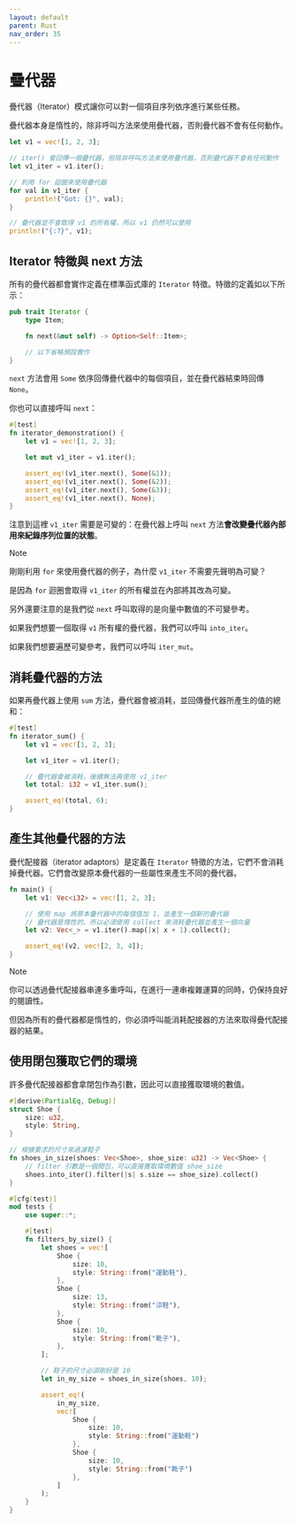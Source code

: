 ```yaml
---
layout: default
parent: Rust
nav_order: 35
---
```


# 疊代器

疊代器（Iterator）模式讓你可以對一個項目序列依序進行某些任務。

疊代器本身是惰性的，除非呼叫方法來使用疊代器，否則疊代器不會有任何動作。

```rust
let v1 = vec![1, 2, 3];

// iter() 會回傳一個疊代器，但除非呼叫方法來使用疊代器，否則疊代器不會有任何動作
let v1_iter = v1.iter();

// 利用 for 迴圈來使用疊代器
for val in v1_iter {
    println!("Got: {}", val);
}

// 疊代器並不會取得 v1 的所有權，所以 v1 仍然可以使用
println!("{:?}", v1);
```

## Iterator 特徵與 next 方法

所有的疊代器都會實作定義在標準函式庫的 `Iterator` 特徵。特徵的定義如以下所示：

```rust
pub trait Iterator {
    type Item;

    fn next(&mut self) -> Option<Self::Item>;

    // 以下省略預設實作
}
```

`next` 方法會用 `Some` 依序回傳疊代器中的每個項目，並在疊代器結束時回傳 `None`。

你也可以直接呼叫 `next`：

```rust
#[test]
fn iterator_demonstration() {
    let v1 = vec![1, 2, 3];

    let mut v1_iter = v1.iter();

    assert_eq!(v1_iter.next(), Some(&1));
    assert_eq!(v1_iter.next(), Some(&2));
    assert_eq!(v1_iter.next(), Some(&3));
    assert_eq!(v1_iter.next(), None);
}
```

注意到這裡 `v1_iter` 需要是可變的：在疊代器上呼叫 `next` 方法**會改變疊代器內部用來紀錄序列位置的狀態**。

> [!NOTE]
>
> 剛剛利用 `for` 來使用疊代器的例子，為什麼 `v1_iter` 不需要先聲明為可變？
>
> 是因為 `for` 迴圈會取得 `v1_iter` 的所有權並在內部將其改為可變。

另外還要注意的是我們從 `next` 呼叫取得的是向量中數值的不可變參考。

如果我們想要一個取得 `v1` 所有權的疊代器，我們可以呼叫 `into_iter`。

如果我們想要遍歷可變參考，我們可以呼叫 `iter_mut`。

## 消耗疊代器的方法

如果再疊代器上使用 `sum` 方法，疊代器會被消耗，並回傳疊代器所產生的值的總和：

```rust
#[test]
fn iterator_sum() {
    let v1 = vec![1, 2, 3];

    let v1_iter = v1.iter();

    // 疊代器會被消耗，後續無法再使用 v1_iter
    let total: i32 = v1_iter.sum();

    assert_eq!(total, 6);
}
```

## 產生其他疊代器的方法

疊代配接器（iterator adaptors）是定義在 `Iterator` 特徵的方法，它們不會消耗掉疊代器。它們會改變原本疊代器的一些屬性來產生不同的疊代器。

```rust
fn main() {
    let v1: Vec<i32> = vec![1, 2, 3];

    // 使用 map 將原本疊代器中的每個值加 1，並產生一個新的疊代器
    // 疊代器是惰性的，所以必須使用 collect 來消耗疊代器並產生一個向量
    let v2: Vec<_> = v1.iter().map(|x| x + 1).collect();

    assert_eq!(v2, vec![2, 3, 4]);
}
```

> [!NOTE]
>
> 你可以透過疊代配接器串連多重呼叫，在進行一連串複雜運算的同時，仍保持良好的閱讀性。
>
> 但因為所有的疊代器都是惰性的，你必須呼叫能消耗配接器的方法來取得疊代配接器的結果。

## 使用閉包獲取它們的環境

許多疊代配接器都會拿閉包作為引數，因此可以直接獲取環境的數值。

```rust
#[derive(PartialEq, Debug)]
struct Shoe {
    size: u32,
    style: String,
}

// 根據要求的尺寸來過濾鞋子
fn shoes_in_size(shoes: Vec<Shoe>, shoe_size: u32) -> Vec<Shoe> {
    // filter 引數是一個閉包，可以直接獲取環境數值 shoe_size
    shoes.into_iter().filter(|s| s.size == shoe_size).collect()
}

#[cfg(test)]
mod tests {
    use super::*;

    #[test]
    fn filters_by_size() {
        let shoes = vec![
            Shoe {
                size: 10,
                style: String::from("運動鞋"),
            },
            Shoe {
                size: 13,
                style: String::from("涼鞋"),
            },
            Shoe {
                size: 10,
                style: String::from("靴子"),
            },
        ];

        // 鞋子的尺寸必須剛好是 10
        let in_my_size = shoes_in_size(shoes, 10);

        assert_eq!(
            in_my_size,
            vec![
                Shoe {
                    size: 10,
                    style: String::from("運動鞋")
                },
                Shoe {
                    size: 10,
                    style: String::from("靴子")
                },
            ]
        );
    }
}
```
